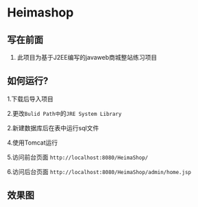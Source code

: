 # Heimashop
## 写在前面

1. 此项目为基于J2EE编写的javaweb商城整站练习项目

## 如何运行?

1.下载后导入项目

2.更改`Bulid Path中`的`JRE System Library`

2.新建数据库后在表中运行sql文件

4.使用Tomcat运行

5.访问前台页面
`http://localhost:8080/HeimaShop/`

6.访问后台页面
`http://localhost:8080/HeimaShop/admin/home.jsp`

## 效果图
